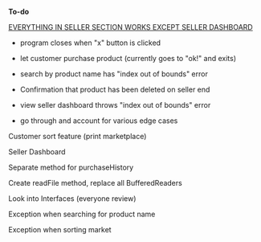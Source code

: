 <b>To-do</b>

<u>EVERYTHING IN SELLER SECTION WORKS EXCEPT SELLER DASHBOARD</u>



- program closes when "x" button is clicked

- let customer purchase product (currently goes to "ok!" and exits)

- search by product name has "index out of bounds" error

- Confirmation that product has been deleted on seller end

- view seller dashboard throws "index out of bounds" error

- go through and account for various edge cases

Customer sort feature (print marketplace)

Seller Dashboard

Separate method for purchaseHistory

Create readFile method, replace all BufferedReaders

Look into Interfaces (everyone review)

Exception when searching for product name

Exception when sorting market
